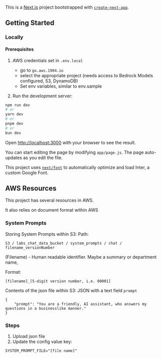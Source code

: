 This is a [Next.js](https://nextjs.org/) project bootstrapped with [`create-next-app`](https://github.com/vercel/next.js/tree/canary/packages/create-next-app).

## Getting Started

### Locally

#### Prerequisites

1. AWS credentials set in `.env.local`

   - go to `go.aws.1904.io`
   - select the appropriate project (needs access to Bedrock Models configured, S3, DynamoDB)
   - Set env variables, similar to env.sample

1. Run the development server:

```bash
npm run dev
# or
yarn dev
# or
pnpm dev
# or
bun dev
```

Open [http://localhost:3000](http://localhost:3000) with your browser to see the result.

You can start editing the page by modifying `app/page.js`. The page auto-updates as you edit the file.

This project uses [`next/font`](https://nextjs.org/docs/basic-features/font-optimization) to automatically optimize and load Inter, a custom Google Font.

## AWS Resources

This project has several resources in AWS.

It also relies on document format within AWS

### System Prompts

Storing System Prompts within S3:
Path:

```
S3 / labs_chat_data_bucket / system_prompts / chat / filename_versionNumber
```

(Filename) - Human readable identifier. Maybe a summary or department name,

Format:

```
[filename]_[5-digit version number, i.e. 00001]
```

Contents of the json file within S3:
JSON with a text field `prompt`

```
{
    "prompt": "You are a friendly, AI assistant, who answers my questions in a businesslike manner."
}
```

### Steps

1. Upload json file
1. Update the config value key:

```
SYSTEM_PROMPT_FILE="[file name]"
```
